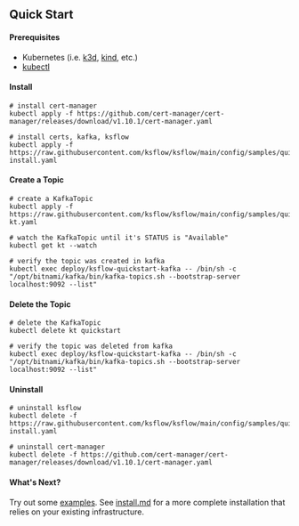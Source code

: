 ## Quick Start

#### Prerequisites
* Kubernetes (i.e. [k3d](https://k3d.io/v5.4.6/#installation), [kind](https://kind.sigs.k8s.io/docs/user/quick-start/#installation), etc.)
* [kubectl](https://kubernetes.io/docs/tasks/tools/#kubectl)

#### Install
```shell
# install cert-manager
kubectl apply -f https://github.com/cert-manager/cert-manager/releases/download/v1.10.1/cert-manager.yaml

# install certs, kafka, ksflow
kubectl apply -f https://raw.githubusercontent.com/ksflow/ksflow/main/config/samples/quickstart-install.yaml
```

#### Create a Topic
```shell
# create a KafkaTopic
kubectl apply -f https://raw.githubusercontent.com/ksflow/ksflow/main/config/samples/quickstart-kt.yaml

# watch the KafkaTopic until it's STATUS is "Available"
kubectl get kt --watch

# verify the topic was created in kafka
kubectl exec deploy/ksflow-quickstart-kafka -- /bin/sh -c "/opt/bitnami/kafka/bin/kafka-topics.sh --bootstrap-server localhost:9092 --list"
```

#### Delete the Topic
```shell
# delete the KafkaTopic
kubectl delete kt quickstart

# verify the topic was deleted from kafka
kubectl exec deploy/ksflow-quickstart-kafka -- /bin/sh -c "/opt/bitnami/kafka/bin/kafka-topics.sh --bootstrap-server localhost:9092 --list"
```

#### Uninstall
```shell
# uninstall ksflow
kubectl delete -f https://raw.githubusercontent.com/ksflow/ksflow/main/config/samples/quickstart-install.yaml

# uninstall cert-manager
kubectl delete -f https://github.com/cert-manager/cert-manager/releases/download/v1.10.1/cert-manager.yaml
```

#### What's Next?
Try out some [examples](../examples).
See [install.md](./install.md) for a more complete installation that relies on your existing infrastructure.
